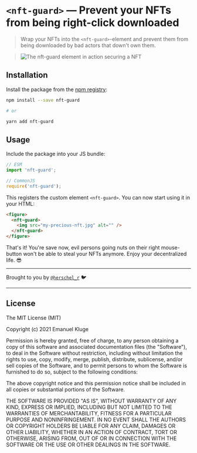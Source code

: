 # `<nft-guard>` — Prevent your NFTs from being right-click downloaded

> Wrap your NFTs into the `<nft-guard>`-element and prevent them from being downloaded by bad actors
> that down't own them.

> ![The nft-guard element in action securing a NFT](https://user-images.githubusercontent.com/520258/140641338-86523694-8a42-4c4d-ab0c-19d79ca52f4b.gif)

## Installation

Install the package from the [npm registry](https://www.npmjs.com/package/nft-guard):

```sh
npm install --save nft-guard

# or

yarn add nft-guard
```

## Usage

Include the package into your JS bundle:

```js
// ESM
import 'nft-guard';

// CommonJS
require('nft-guard');
```

This registers the custom element `<nft-guard>`. You can now start using it in your HTML:

```html
<figure>
  <nft-guard>
    <img src="my-precious-nft.jpg" alt="" />
  </nft-guard>
</figure>
```

That's it! You're save now, evil persons going nuts on their right mouse-button won't be able to
steal your NFTs anymore. Enjoy your decentralized life. 😎

---

Brought to you by [`@herschel_r`](https://twitter.com/herschel_r) 🐦

---

## License

The MIT License (MIT)

Copyright (c) 2021 Emanuel Kluge

Permission is hereby granted, free of charge, to any person obtaining a copy of
this software and associated documentation files (the "Software"), to deal in
the Software without restriction, including without limitation the rights to
use, copy, modify, merge, publish, distribute, sublicense, and/or sell copies of
the Software, and to permit persons to whom the Software is furnished to do so,
subject to the following conditions:

The above copyright notice and this permission notice shall be included in all
copies or substantial portions of the Software.

THE SOFTWARE IS PROVIDED "AS IS", WITHOUT WARRANTY OF ANY KIND, EXPRESS OR
IMPLIED, INCLUDING BUT NOT LIMITED TO THE WARRANTIES OF MERCHANTABILITY, FITNESS
FOR A PARTICULAR PURPOSE AND NONINFRINGEMENT. IN NO EVENT SHALL THE AUTHORS OR
COPYRIGHT HOLDERS BE LIABLE FOR ANY CLAIM, DAMAGES OR OTHER LIABILITY, WHETHER
IN AN ACTION OF CONTRACT, TORT OR OTHERWISE, ARISING FROM, OUT OF OR IN
CONNECTION WITH THE SOFTWARE OR THE USE OR OTHER DEALINGS IN THE SOFTWARE.
